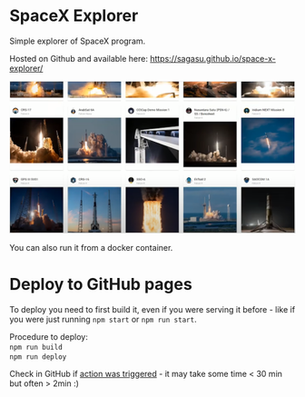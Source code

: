 # SpaceX Explorer
Simple explorer of SpaceX program.

Hosted on Github and available here:
https://sagasu.github.io/space-x-explorer/


![alt text](https://github.com/sagasu/space-x-explorer/blob/master/explorer.png?raw=true)

You can also run it from a docker container.

# Deploy to GitHub pages
To deploy you need to first build it, even if you were serving it before - like if you were just running `npm start` or `npm run start`.  

Procedure to deploy:  
`npm run build`  
`npm run deploy`  

Check in GitHub if [action was triggered](https://github.com/sagasu/space-x-explorer/deployments/activity_log?environment=github-pages) - it may take some time < 30 min but often > 2min :)  